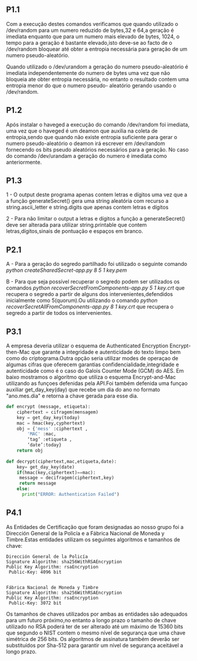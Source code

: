 ## P1.1


Com a execução destes comandos verificamos que quando utilizado o /dev/random para um numero reduzido de bytes,32 e 64,a geração é imediata enquanto que para um numero mais elevado de bytes, 1024, o tempo para a geração é bastante elevado,isto deve-se ao facto de o /dev/random bloquear até obter a entropia necessária para geração de um numero pseudo-aleatório.
    
Quando utilizado o /dev/urandom a geração do numero pseudo-aleatório é imediata independentemente do numero de bytes uma vez que não bloqueia ate obter entropia necessária, no entanto o resultado contem uma entropia menor do que o numero pseudo- aleatório gerando usando o /dev/random.
    
    
## P1.2

Após instalar o haveged a execução do comando   /dev/random foi imediata, uma vez que o haveged é um deamon que auxilia na coleta de entropia,sendo que quando não existe entropia suficiente para gerar o numero pseudo-aleatório o deamon irá escrever em /dev/random fornecendo os bits pseudo aleatórios necessários para a geração.
No caso do comando /dev/urandam a geração do numero é imediata como anteriormente.

## P1.3

 1 - O output deste programa apenas contem letras e dígitos uma vez que a a função generateSecret() gera uma string aleatória com recurso a string.ascii_letter e string.digits que apenas contem letras e dígitos

 2 - Para não limitar o output a letras e dígitos a função a generateSecret() deve ser alterada para utilizar string.printable que contem letras,dígitos,sinais de pontuação e espaços em branco.
  
## P2.1

A - Para a geração do segredo partilhado foi utilizado o seguinte comando *python createSharedSecret-app.py 8 5 1 key.pem*


B - Para que seja possível recuperar o segredo podem ser utilizados os comandos *python recoverSecretFromComponents-app.py 5 1 key.crt* que recupera o segredo a partir de alguns dos intervenientes,defendidos inicialmente como 5(quorum).Ou utilizando o comando  *python recoverSecretAllFromComponents-app.py 8 1 key.crt* que recupera o segredo a partir de todos os intervenientes.




## P3.1

A empresa deveria utilizar o esquema de Authenticated Encryption Encrypt-then-Mac que garante a integridade e autenticidade do texto limpo bem como do criptograma.Outra opção seria utilizar modes de operaçao de algumas cifras que oferecem garantias confidencialidade,integridade e autenticidade como é o caso do Galois Counter Mode (GCM) do AES.
Em baixo mostramos o algoritmo que utiliza o esquema Encrypt-and-Mac utilizando as funçoes defenidas pela API.Foi também defenida uma funçao auxiliar get_day_key(day) que recebe um dia do ano no formato "ano.mes.dia" e retorna a chave gerada para esse dia.

```python
def encrypt (message, etiqueta):
    ciphertext = cifragem(mensagem)
    key = get_day_key(today)
    mac = hmac(key,cyphertext)
    obj = {'mess' :ciphertext ,
		'MAC' :mac,
		‘tag’ :etiqueta ,
		’date’:today}
    return obj
        
def decrypt(ciphertext,mac,etiqueta,date):
    key= get_day_key(date)
    if(hmac(key,ciphertext)==mac):
     message = decifragem(ciphertext,key)
	 return message
    else:
      print("ERROR: Authentication Failed")
```

## P4.1

As Entidades de Certificação que foram designadas ao nosso grupo foi a Dirección General de la Policía e a  Fábrica Nacional de Moneda y Timbre.Estas entidades utilizam os seguintes algoritmos e tamanhos de chave:   

 	Dirección General de la Policía
 	Signature Algorithm: sha256WithRSAEncryption
 	Public Key Algorithm: rsaEncryption
     Public-Key: 4096 bit


 	Fábrica Nacional de Moneda y Timbre
 	Signature Algorithm: sha256WithRSAEncryption
 	Public Key Algorithm: rsaEncryption
     Public-Key: 3072 bit

Os tamanhos de chaves utilizados por ambas as entidades são adequados para um futuro próximo,no entanto a longo prazo o tamanho de chave utilizado no RSA poderá ter de ser alterado até um máximo de 15360 bits que segundo o NIST contem o mesmo nível de segurança que uma chave simétrica de 256 bits.
Os algoritmos de assinatura também deverão ser substituídos por Sha-512 para garantir um nível de segurança aceitável a longo prazo.
